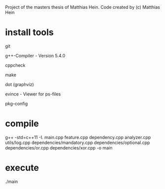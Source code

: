 Project of the masters thesis of Matthias Hein. Code created by (c) Matthias Hein

# install tools

git

g++-Compiler - Version 5.4.0

cppcheck

make

dot (graphviz)

evince - Viewer for ps-files

pkg-config

# compile

g++ -std=c++11 -I. main.cpp feature.cpp dependency.cpp analyzer.cpp utils/log.cpp dependencies/mandatory.cpp dependencies/optional.cpp dependencies/or.cpp dependencies/xor.cpp -o main

# execute

./main 
